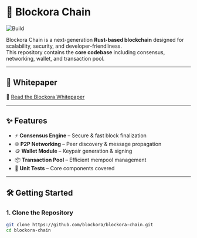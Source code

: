 # 🚀 Blockora Chain

![Build](https://github.com/blockora/blockora-chain/actions/workflows/main.yml/badge.svg)

Blockora Chain is a next-generation **Rust-based blockchain** designed for scalability, security, and developer-friendliness.  
This repository contains the **core codebase** including consensus, networking, wallet, and transaction pool.

---

## 📖 Whitepaper
📄 [Read the Blockora Whitepaper](https://blockora.github.io/blockora-whitepaper/)

---

## ✨ Features
- ⚡ **Consensus Engine** – Secure & fast block finalization
- 🌐 **P2P Networking** – Peer discovery & message propagation
- 🪙 **Wallet Module** – Keypair generation & signing
- 📦 **Transaction Pool** – Efficient mempool management
- 🧪 **Unit Tests** – Core components covered

---

## 🛠️ Getting Started

### 1. Clone the Repository
```bash
git clone https://github.com/blockora/blockora-chain.git
cd blockora-chain
